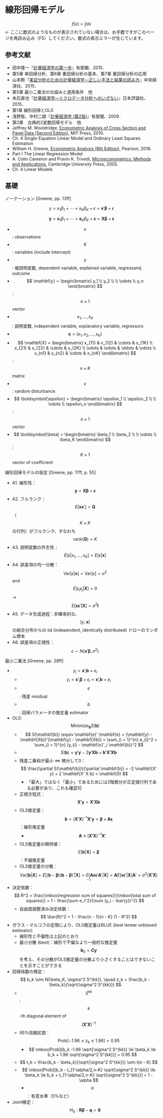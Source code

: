# 線形回帰モデル

$$ f(x) = \int dx $$ ← ここに数式のようなものが表示されていない場合は、お手数ですがこのページを再読み込み（F5）してください。数式の表示エラーが生じています。


## 参考文献

* 田中隆一『[計量経済学の第一歩](http://www.yuhikaku.co.jp/books/detail/9784641150287)』有斐閣、2015．
 * 第5章 単回帰分析、第6章 重回帰分析の基本、第7章 重回帰分析の応用
* 山本勲『[実証分析のための計量経済学―正しい手法と結果の読み方](https://www.biz-book.jp/isbn/978-4-502-16811-6)』中央経済社、2015．
 * 第5章 最小二乗法の仕組みと適用条件　他
* 末石直也『[計量経済学―ミクロデータ分析へのいざない](https://www.nippyo.co.jp/shop/book/6899.html)』日本評論社、2015．
 * 第1章 線形回帰とOLS
* 浅野皙、中村二朗『[計量経済学 (第2版)](http://www.yuhikaku.co.jp/books/detail/9784641163362)』有斐閣、2009．
 * 第2章　古典的2変数回帰モデル　他
* Jeffrey M. Wooldridge, [Econometric Analysis of Cross Section and Panel Data (Second Edition)](https://mitpress.mit.edu/books/econometric-analysis-cross-section-and-panel-data-second-edition), MIT Press, 2010.
 * Ch. 4 Single-Equation Linear Model and Ordinary Least Squares Estimation
* William H. Greene, [Econometric Analysis (8th Edition)](https://www.pearson.com/us/higher-education/program/Greene-Econometric-Analysis-8th-Edition/PGM334862.html), Pearson, 2018.
 * Part I The Linear Regression Model
* A. Colin Cameron and Pravin K. Trivedi, [Microeconometrics: Methods and Applications](https://www.cambridge.org/core/books/microeconometrics/982158DE989697607C858068ED05C7B1), Cambridge University Press, 2005.
 * Ch. 4 Linear Models


## 基礎

ノーテーション [Greene, pp. 13ff]

$$ y = x_1 \beta_1 + \cdots + x_K \beta_K + \epsilon = \mathbf{x}' \boldsymbol{\beta} + \epsilon $$

$$ \mathbf{y} = \mathbf{x}_1 \beta_1 + \cdots + \mathbf{x}_K \beta_K + \boldsymbol{\epsilon} = \mathbf{X} \boldsymbol{\beta} + \boldsymbol{\epsilon} $$

* $$ n $$: observations
* $$ K $$: variables (include intercept)
* $$ y $$: 被説明変数, dependent variable, explained variable, regressand, outcome
 * $$ \mathbf{y} = \begin{bmatrix} y_1 \\ y_2 \\ \\ \vdots \\ y_n \end{bmatrix} $$: $$ n \times 1 $$ vector
* $$ x_1, \ldots, x_K $$: 説明変数, independent variable, explanatory variable, regressors
 * $$ \mathbf{x} = (x_1, x_2, \ldots, x_K) $$
 * $$ \mathbf{X} = \begin{bmatrix}
 x_{11} & x_{12} & \cdots & x_{1K} \\
 x_{21} & x_{22} & \cdots & x_{2K} \\
 \vdots & \vdots & \ddots & \vdots \\
 x_{n1} & x_{n2} & \cdots & x_{nK} \end{bmatrix} $$: $$ n \times K $$ matrix
* $$ \epsilon $$: random disturbance
 * $$ \boldsymbol{\epsilon} = \begin{bmatrix} \epsilon_1 \\ \epsilon_2 \\ \\ \vdots \\ \epsilon_n \end{bmatrix} $$: $$ n \times 1 $$ vector
* $$ \boldsymbol{\beta} = \begin{bmatrix} \beta_1 \\ \beta_2 \\ \\ \vdots \\ \beta_K \end{bmatrix} $$: $$ K \times 1 $$ vector of coefficient

線形回帰モデルの仮定 [Greene, pp. 17ff, p. 55]

* A1. 線形性：$$ \mathbf{y} = \mathbf{X} \boldsymbol{\beta} + \boldsymbol{\epsilon} $$
* A2. フルランク：$$ E[\mathbf{xx}'] = \mathbf{Q} $$ （$$ K \times K $$ の行列）がフルランク、すなわち $$ \mbox{rank}(\mathbf{Q}) = K $$
* A3. 説明変数の外生性：$$ E[\epsilon | x_1, \ldots, x_K] = E[\epsilon | \mathbf{x}] $$
* A4. 誤差項の均一分散：$$ \mbox{Var}[\epsilon | \mathbf{x}] = \mbox{Var}[\epsilon] = \sigma^2 $$ and $$ E[\epsilon_i \epsilon_j | \mathbf{X}] = 0 $$ → $$ E[\boldsymbol{\epsilon} \boldsymbol{\epsilon}' | \mathbf{X}] = \sigma^2 \mathbf{I} $$
* A5. データ生成過程：非確率的な、$$ (y, \mathbf{x}) $$ の結合分布からの iid (independent, identically distributed) ドローのランダム標本
* A6. 誤差項の正規性：$$ \epsilon \sim N(\mathbf{x}' \boldsymbol{\beta}, \sigma^2) $$

最小二乗法 [Greene, pp. 28ff]

* $$ y_i = \mathbf{x}'_i \mathbf{b} + e_i $$
    * $$ y_i = \mathbf{x}'_i \boldsymbol{\beta} + \epsilon_i = \mathbf{x}'_i \mathbf{b} + e_i $$
    * $$ e $$: 残差 residual
    * $$ b $$: 回帰パラメータの推定量 estimator
* OLS: $$ \mbox{Minimize}_{\mathbf{b}} S(\mathbf{b}) $$
    * $$ S(\mathbf{b}) \equiv \mathbf{e}' \mathbf{e} = (\mathbf{y} - \mathbf{Xb})'(\mathbf{y} - \mathbf{Xb}) = \sum_{i = 1}^{n} e_{i}^2 = \sum_{i = 1}^{n} (y_{i} - \mathbf{x}'_i \mathbf{b})^2 $$
    * $$ S(\mathbf{b}) = \mathbf{y}' \mathbf{y} - 2 \mathbf{y}' \mathbf{Xb} + \mathbf{b' X' X b} $$
    * 残差二乗和が最小 ⇔ 微分して0：$$ \frac{\partial S(\mathbf{b})}{\partial \mathbf{b}} = -2 \mathbf{X' y} + 2 \mathbf{X' X b} = \mathbf{0} $$
        * 「最大」ではなく「最小」であるためには2階微分が正定値行列である必要があり、これも確認可
    * 正規方程式：$$ \mathbf{X' y} = \mathbf{X' X b} $$
    * OLS推定量：$$ \mathbf{b} = (\mathbf{X' X})^{-1} \mathbf{X' y} = \boldsymbol{\beta} + \mathbf{A} \boldsymbol{\epsilon} $$：線形推定量
        * $$ \mathbf{A} \equiv (\mathbf{X' X})^{-1} \mathbf{X'} $$
    * OLS推定量の期待値：$$ E[\mathbf{b} | \mathbf{X}] = \boldsymbol{\beta} $$：不偏推定量
    * OLS推定量の分散：$$ \mbox{Var}[\mathbf{b} | \mathbf{X}]
 = E[(\mathbf{b} - \boldsymbol{\beta}) (\mathbf{b} - \boldsymbol{\beta})' | \mathbf{X}]
 = E[\mathbf{A} \boldsymbol{\epsilon} \boldsymbol{\epsilon}' \mathbf{A}' | \mathbf{X}]
 = \mathbf{A} E[\boldsymbol{\epsilon} \boldsymbol{\epsilon}' | \mathbf{X}] \mathbf{A}'
 = \sigma^2 (\mathbf{X' X})^{-1} $$
* 決定係数：$$ R^2 = \frac{\mbox{regression sum of squares}}{\mbox{total sum of squares}} = 1 - \frac{\sum e_i^2}{\sum (y_i - \bar{y})^2} $$
    * 自由度調整済み決定係数：$$ \bar{R}^2 = 1 - \frac{n - 1}{n - K} (1 - R^2) $$
* ガウス・マルコフの定理により、OLS推定量はBLUE (best lenear unbiased estimator)
    * 線形性と不偏性は上記のとおり
    * 最小分散 (best)：線形で不偏なより一般的な推定量 $$ \mathbf{b}_0 = \mathbf{Cy} $$ を考え、その分散がOLS推定量の分散より小さくすることはできないことを示すことができる
* 回帰係数の検定：$$ b_k \sim N(\beta_K, \sigma^2 S^{kk}), \quad z_k = \frac{b_k - \beta_k}{\sqrt{\sigma^2 S^{kk}}} $$
    * $$ S^{kk} $$: $$ k $$-th diagonal element of $$ (\mathbf{X' X})^{-1} $$
    * 95%信頼区間：$$ \mbox{Prob}[-1.96 \le z_k \le 1.96] = 0.95 $$
        * $$ \mbox{Prob}[b_k -1.96 \sqrt{\sigma^2 S^{kk}} \le \beta_k \le b_k + 1.96 \sqrt{\sigma^2 S^{kk}}] = 0.95 $$
    * $$ t_k = \frac{b_k - \beta_k}{\sqrt{\sigma^2 S^{kk}}} \sim t(n - K) $$
    * $$ \mbox{Prob}[b_k - t_{1-\alpha/2,n-K} \sqrt{\sigma^2 S^{kk}} \le \beta_k \le b_k + t_{1-\alpha/2,n-K} \sqrt{\sigma^2 S^{kk}}] = 1 - \alpha $$
        * $$ \alpha $$：有意水準（5%など）
* Joint検定：$$ H_0: \mathbf{R} \boldsymbol{\beta} - \mathbf{q} = \mathbf{0} $$

